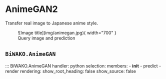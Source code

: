 # AnimeGAN2

Transfer real image to Japanese anime style.

<figure markdown>
  ![Image title](img/animegan.jpg){ width="700" }
  <figcaption>Query image and prediction</figcaption>
</figure>

## `BiWAKO.AnimeGAN`

::: BiWAKO.AnimeGAN
    handler: python
    selection:
        members:
            - __init__
            - predict
            - render
    rendering:
        show_root_heading: false
        show_source: false
